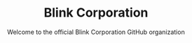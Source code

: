 <h1 align="center">Blink Corporation</h1>
<p align="center">Welcome to the official Blink Corporation GitHub organization</p>
